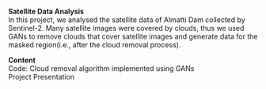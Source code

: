 **Satellite Data Analysis** <br/>
In this project, we analysed the satellite data of Almatti Dam collected by Sentinel-2. Many satellite images were covered by clouds, thus we used GANs to remove clouds that cover satellite images and generate data for the masked region(i.e., after the cloud removal process).

**Content** <br/>
Code: Cloud removal algorithm implemented using GANs <br/>
Project Presentation
